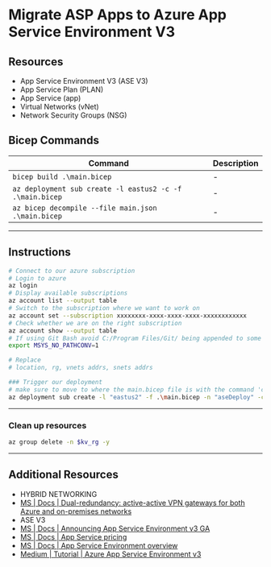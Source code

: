 # Migrate ASP Apps to Azure App Service Environment V3

## Resources

- App Service Environment V3 (ASE V3)
- App Service Plan (PLAN)
- App Service (app)
- Virtual Networks (vNet)
- Network Security Groups (NSG)

## Bicep Commands

| Command                                                  | Description |
| -------------------------------------------------------- | ----------- |
| `bicep build .\main.bicep`                               | -           |
| `az deployment sub create -l eastus2 -c -f .\main.bicep` | -           |
| `az bicep decompile --file main.json .\main.bicep`       | -           |

---

## Instructions

```bash
# Connect to our azure subscription
# Login to azure
az login
# Display available subscriptions
az account list --output table
# Switch to the subscription where we want to work on
az account set --subscription xxxxxxxx-xxxx-xxxx-xxxx-xxxxxxxxxxxx
# Check whether we are on the right subscription
az account show --output table
# If using Git Bash avoid C:/Program Files/Git/ being appended to some resources IDs
export MSYS_NO_PATHCONV=1

# Replace
# location, rg, vnets addrs, snets addrs

### Trigger our deployment
# make sure to move to where the main.bicep file is with the command 'cd'
az deployment sub create -l "eastus2" -f .\main.bicep -n "aseDeploy" -c
```

---

### Clean up resources

```bash
az group delete -n $kv_rg -y
```

---

## Additional Resources

- HYBRID NETWORKING
- [MS | Docs | Dual-redundancy: active-active VPN gateways for both Azure and on-premises networks][1]
- ASE V3
- [MS | Docs | Announcing App Service Environment v3 GA][2]
- [MS | Docs | App Service pricing][3]
- [MS | Docs | App Service Environment overview][4]
- [Medium | Tutorial | Azure App Service Environment v3][5]

[1]: https://docs.microsoft.com/en-us/azure/vpn-gateway/vpn-gateway-highlyavailable#dual-redundancy-active-active-vpn-gateways-for-both-azure-and-on-premises-networks
[2]: https://techcommunity.microsoft.com/t5/apps-on-azure/announcing-app-service-environment-v3-ga/ba-p/2517990
[3]: https://azure.microsoft.com/en-us/pricing/details/app-service/windows/
[4]: https://docs.microsoft.com/en-us/azure/app-service/environment/overview
[5]: https://medium.com/rwiankowski/azure-app-service-environment-v3-f29dd991df9b
